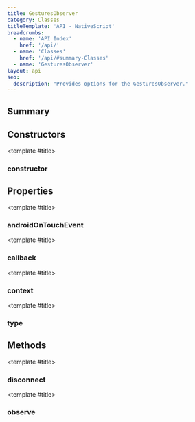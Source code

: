 ```yaml
---
title: GesturesObserver
category: Classes
titleTemplate: 'API - NativeScript'
breadcrumbs: 
  - name: 'API Index'
    href: '/api/'
  - name: 'Classes'
    href: '/api/#summary-Classes'
  - name: 'GesturesObserver'
layout: api
seo:
  description: "Provides options for the GesturesObserver."
---
```


<!-- This page is auto generated, do not edit manually. -->
<!-- Run "yarn generate:api-docs" to regenerate -->

<script setup lang="ts">
  import { provide } from "vue";
  import API_DATA from "./GesturesObserver.data.json";
  
  provide('API_DATA', API_DATA);
</script>

<APIRefHierarchy v-once />

<APIRefComment commentBase64="eyJibG9ja1RhZ3MiOltdLCJtb2RpZmllclRhZ3MiOnt9LCJzdW1tYXJ5IjpbeyJraW5kIjoidGV4dCIsInRleHQiOiJQcm92aWRlcyBvcHRpb25zIGZvciB0aGUgR2VzdHVyZXNPYnNlcnZlci4ifV19" v-once />

## <Heading ignore>Summary</Heading>

<APIRefSummary v-once />

## Constructors

<div class="">

<APIRef for="13979" v-once>

<template #title>

### constructor

</template>

</APIRef>

</div>

## Properties

<div class="">

<APIRef for="13998" v-once>

<template #title>

### androidOnTouchEvent

</template>

</APIRef>

</div>

<div class="">

<APIRef for="13993" v-once>

<template #title>

### callback

</template>

</APIRef>

</div>

<div class="">

<APIRef for="13997" v-once>

<template #title>

### context

</template>

</APIRef>

</div>

<div class="">

<APIRef for="13992" v-once>

<template #title>

### type

</template>

</APIRef>

</div>

## Methods

<div class="">

<APIRef for="13990" v-once>

<template #title>

### disconnect

</template>

</APIRef>

</div>

<div class="">

<APIRef for="13987" v-once>

<template #title>

### observe

</template>

</APIRef>

</div>
